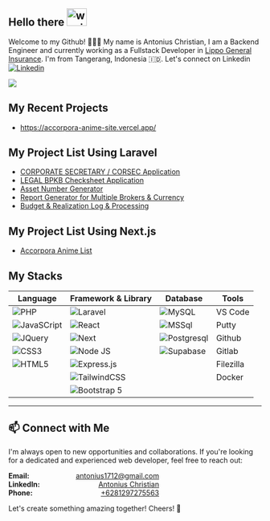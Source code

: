 [linkedin]: https://www.linkedin.com/in/antonius-christian/
[Lippo General Insurance]: https://www.lgi.co.id/

## Hello there <img src="https://raw.githubusercontent.com/MartinHeinz/MartinHeinz/master/wave.gif" alt="waving gif" width="40" height="35" />

Welcome to my Github! 👩🏻‍💻 My name is Antonius Christian, I am a Backend Engineer and currently working as a Fullstack Developer in [Lippo General Insurance]. I'm from Tangerang, Indonesia 🇮🇩. Let's connect on Linkedin [<img alt="Linkedin" src="https://img.shields.io/badge/linkedin-blue?style=social&logo=linkedin">][linkedin]

<img src="https://api.visitorbadge.io/api/visitors?path=https%3A%2F%2Fgithub.com%2FAntonius1712&label=MY%20VISITORS&labelColor=%23555555&countColor=%23F0B354" />

## My Recent Projects
- https://accorpora-anime-site.vercel.app/

## My Project List Using Laravel
- <a href="https://github.com/Antonius1712/CORSEC"> CORPORATE SECRETARY / CORSEC Application </a>
- <a href="https://github.com/Antonius1712/LEGAL"> LEGAL BPKB Checksheet Application </a>
- <a href="https://github.com/Antonius1712/LGI-FIXED-ASSET"> Asset Number Generator </a>
- <a href="https://github.com/Antonius1712/LGI-COLLECTION"> Report Generator for Multiple Brokers & Currency </a>
- <a href="https://github.com/Antonius1712/RMFEE"> Budget & Realization Log & Processing </a>

## My Project List Using Next.js
- <a href="https://github.com/Antonius1712/accorpora-anime-site"> Accorpora Anime List </a>

## My Stacks

| Language | Framework & Library | Database | Tools |
|-|-|-|-|
|![PHP](https://img.shields.io/badge/php-FF2D20?style=for-the-badge&logo=php&logoColor=white) |![Laravel](https://img.shields.io/badge/Laravel-FF2D20?style=for-the-badge&logo=laravel&logoColor=white) |![MySQL](https://img.shields.io/badge/-MySQL-4479A1?style=flat-square&logo=mysql&labelColor=4479A1&logoColor=FFF) | VS Code
|![JavaSCript](https://shields.io/badge/JavaScript-F7DF1E?logo=JavaScript&logoColor=000&style=flat-square) |![React](https://img.shields.io/badge/-ReactJs-61DAFB?logo=react&logoColor=white&style=for-the-badge) |![MSSql](https://img.shields.io/badge/Microsoft_SQL_Server-CC2927) | Putty
|![JQuery](https://img.shields.io/badge/jQuery-0769AD?style=for-the-badge&logo=jquery&logoColor=white) |![Next](https://img.shields.io/badge/next.js-000000?style=for-the-badge&logo=nextdotjs&logoColor=white)|![Postgresql](https://img.shields.io/badge/postgresql-4169e1?style=for-the-badge&logo=postgresql&logoColor=white)|Github
|![CSS3](https://img.shields.io/badge/css3-%231572B6.svg?style=for-the-badge&logo=css3&logoColor=white) |![Node JS](https://img.shields.io/badge/node.js-6DA55F?style=for-the-badge&logo=node.js&logoColor=white)|![Supabase](https://shields.io/badge/supabase-black?logo=supabase&style=for-the-badge)|Gitlab
|![HTML5](https://img.shields.io/badge/html5-%23E34F26.svg?style=for-the-badge&logo=html5&logoColor=white) |![Express.js](https://img.shields.io/badge/express.js-%23404d59.svg?style=for-the-badge&logo=express&logoColor=%2361DAFB)||Filezilla
||![TailwindCSS](https://img.shields.io/badge/tailwindcss-%2338B2AC.svg?style=for-the-badge&logo=tailwind-css&logoColor=white)||Docker
||![Bootstrap 5](https://img.shields.io/badge/Bootstrap-5-blueviolet)

---

<!-- ## 🪄 GitHub Stats

[<img alt="antonius1712's GitHub Stats" src="https://github-readme-stats.vercel.app/api?username=antonius1712&count_private=true&show_icons=true&theme=tokyonight">](#)
  

## 🧩 Most Used Languages
  
[<img alt="antonius1712's Most Used Languages" src="https://github-readme-stats.vercel.app/api/top-langs/?username=antonius1712&count_private=true&layout=compact">](#) -->

## 📫 Connect with Me
I'm always open to new opportunities and collaborations. If you're looking for a dedicated and experienced web developer, feel free to reach out:

<div style="display: flex; flex-direction: column; max-width: 300px;">
  <div style="display: flex; justify-content: space-between;">
    <strong>Email:</strong>
    <a href="mailto:antonius1712@gmail.com">antonius1712@gmail.com</a>
  </div>
  <div style="display: flex; justify-content: space-between;">
    <strong>LinkedIn:</strong>
    <a href="https://www.linkedin.com/in/antonius-christian/">Antonius Christian</a>
  </div>
  <div style="display: flex; justify-content: space-between;">
    <strong>Phone:</strong>
    <a href="https://wa.me/+6281297275563"> +6281297275563 </a>
  </div>
</div>

<p>Let's create something amazing together! Cheers! 🥂</p>

<!-- I'd love to collaborate and connect with you! If you are looking for a dedicated and skilled web developer, please email me at antonius1712@gmail.com. <br/>
Don't hesitate to reach out. Cheers🥂 -->
